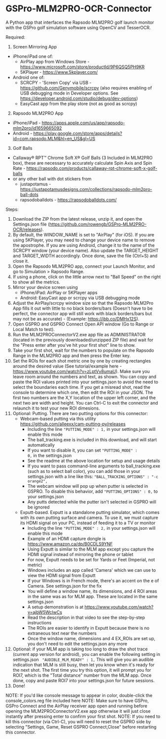 # GSPro-MLM2PRO-OCR-Connector
A Python app that interfaces the Rapsodo MLM2PRO golf launch monitor with the GSPro golf simulation software using OpenCV and TesserOCR.

Required:

1. Screen Mirroring App
- iPhone/iPad one of:
	- AirPlay app from Windows Store - https://www.microsoft.com/store/productId/9P6QSQ5PH9KR
	- 5KPlayer - https://www.5kplayer.com/
- Android one of:
	- SCRCPY - 'Screen Copy' via USB - https://github.com/Genymobile/scrcpy (also requires enabling of USB debugging mode in Developer options.  See https://developer.android.com/studio/debug/dev-options)
	- EasyCast app from the play store (not as good as scrcpy)

2. Rapsodo MLM2PRO App
  - iPhone/iPad - https://apps.apple.com/us/app/rapsodo-mlm2pro/id1659665092
  - Android - https://play.google.com/store/apps/details?id=com.rapsodo.MLM&hl=en_US&gl=US

3. Golf Balls
- Callaway® RPT™ Chrome Soft X® Golf Balls (3 Included in MLM2PRO box), these are necessary to accurately calculate Spin Axis and Spin Rate - https://rapsodo.com/products/callaway-rpt-chrome-soft-x-golf-balls
- or any other ball with dot stickers from 
	- justapotamus - https://justapotamusdesigns.com/collections/rapsodo-mlm2pro-ball-dots
	- rapsodoballdots - https://rapsodoballdots.com/


Steps:

1. Download the ZIP from the latest release, unzip it, and open the Settings.json file (https://github.com/rowengb/GSPro-MLM2PRO-OCR/releases).
2. By default, the WINDOW_NAME is set to "AirPlay" (for iOS).  If you are using 5KPlayer, you may need to change your device name to remove the apostrophe.  If you are using Android, change it to the name of the SCRCPY window (your device name). Also update the TARGET_HEIGHT and TARGET_WIDTH accordingly. Once done, save the file (Ctrl+S) and close it.
3. Open the Rapsodo MLM2PRO app, connect your Launch Monitor, and go to Simulation > Rapsodo Range.
4. If using a phone, click on the little arrow next to "Ball Speed" on the right to show all the metrics.
5. Mirror your device screen using
	- iPhone/iPad: AirPlay or 5KPlayer apps
	- Android: EasyCast app or scrcpy via USB debugging mode
6. Adjust the AirPlay/scrcpy window size so that the Rapsodo MLM2Pro App fills it out with little to no black borders/bars (Doesn't have to be perfect, the connector app will still work with black borders/bars but may not be as accurate) - (Example: https://ibb.co/DMHx12S).
7. Open GSPRO and GSPRO Connect Open API window (Go to Range or Local Match to test).
8. Run the MLM2PROConnectorV2.exe app file as ADMINISTRATOR (located in the previously downloaded/unzipped ZIP file) and wait for the "Press enter after you've hit your first shot" line to show.
9. Take your first shot, wait for the numbers to populate on the Rapsodo Range in the MLM2PRO app and then press the Enter key.
10. Set the ROIs for each shot metric one by one by creating rectangles around the desired value (See tutorial/example here - https://www.youtube.com/watch?v=zLptVv8umaU).  Make sure you leave room around the numbers and text, as shown.  You can copy and paste the ROI values printed into your settings.json to avoid the need to select the boundaries each time.  If you get a misread shot, read the console to determine which one, then edit the ROI in your JSON.  The first two numbers are the X,Y location of the upper left corner, and the next two are width and height.  You can Ctrl-C to exit the connector and relaunch it to test your new ROI dimesions.
11. Optional: Putting.
There are two putting options for this connector: 
	- Webcam-based putting via this utility https://github.com/alleexx/cam-putting-py/releases
		- Including the line <code>"PUTTING_MODE" : 1,</code> in your settings.json will enable this mode
		- The ball_tracking.exe is included in this download, and will start automatically
		- If you want to disable it, you can set <code>"PUTTING_MODE" : 0,</code> in the settings.json
		- See the readme at the above location for setup and usage details
		- If you want to pass command-line arguments to ball_tracking.exe (such as to select ball color), you can add those in your settings.json with a line like this:  <code>"BALL_TRACKING_OPTIONS" : "-c orange2",</code>
		- The webcam window will pop up when putter is selected in GSPRO.  To disable this behavior, add <code>"PUTTING_OPTIONS" : 0,</code> to your settings.json
		- Any putts detected while the putter isn't selected in GSPRO will be ignored
	- Exputt-based.  Exputt is a standalone putting simulator, which comes with its own putting surface and camera.  To use it, we must capture its HDMI signal on your PC, instead of feeding it to a TV or monitor
		- Including the line <code>"PUTTING_MODE" : 2,</code> in your settings.json will enable this mode
		- Example of an HDMI capture dongle is https://www.amazon.ca/dp/B0CDLS9YNF
		- Using Exputt is similar to the MLM app except you capture the HDMI signal instead of mirroring the phone or tablet
		- For now, Exputt needs to be set for Yards or Feet (Imperial, not metric)
		- Windows includes an app called 'Camera' which we can use to view the HDMI signal from Exputt
		- If your Windows is in French mode, there's an accent on the e of Camera. See settings.json for the fix
		- You will define a window name, its dimensions, and 4 ROI areas in the same was as for MLM app.  These are located in the same settings.json
		- A setup demonstration is at https://www.youtube.com/watch?v=ajbW5WcIwCs
		- Read the description in that video to see the step-by-step instructions
		- The ROIs are easier to identify in Exputt because there is no extraneous text near the numbers
		- Once the window name, dimensions and 4 EX_ROIs are set up, you don't need to edit the settings.json any more
12. Optional: if your MLM app is taking too long to draw the shot trace (current app version for android), you can enable the following setting in settings.json
<code>  "AUDIBLE_MLM_READY" : 1,</code>
This will give you an audible indication that MLM is still busy, then let you know when it's ready for the next shot.  The first time you try this option, it will prompt you for ROI7, which is the "Total distance" number from the MLM app.  Once done, copy and paste ROI7 into your settings.json for future sessions.
13. Done!

NOTE: If you'd like console message to appear in color, double-click the console_colors.reg file included here
NOTE: Make sure to have GSPro, GSPro Connect and the AirPlay receiver app open and running before opening the MLM2PROConnectorV2.exe app otherwise it will just close instantly after pressing enter to confirm your first shot.
NOTE: If you need to kill this connector (via Ctrl-C), you will need to reset the GSPRO side by selecting "Settings, Game, Reset GSPRO Connect,Close" before restarting this connector.
